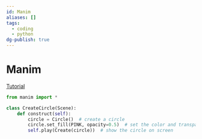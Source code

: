 ```yaml
---
id: Manim
aliases: []
tags:
  - coding
  - python
dg-publish: true
---
```

# Manim 
[Tutorial](https://docs.manim.community/en/stable/tutorials/quickstart.html)

```python
from manim import *

class CreateCircle(Scene):
    def construct(self):
        circle = Circle()  # create a circle
        circle.set_fill(PINK, opacity=0.5)  # set the color and transparency
        self.play(Create(circle))  # show the circle on screen

```

```python

```